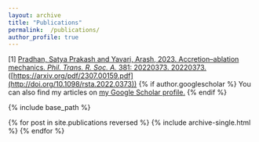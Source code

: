 ```yaml
---
layout: archive
title: "Publications"
permalink:  /publications/
author_profile: true
---
```

[1] [Pradhan, Satya Prakash and Yavari, Arash, 2023. Accretion–ablation mechanics. <i>Phil. Trans. R. Soc. A.</i> 381: 20220373. 20220373.](https://arxiv.org/pdf/2307.00159.pdf) ([https://arxiv.org/pdf/2307.00159.pdf](http://doi.org/10.1098/rsta.2022.0373))
{% if author.googlescholar %}
  You can also find my articles on <u><a href="{{author.googlescholar}}">my Google Scholar profile</a>.</u>
{% endif %}

{% include base_path %}

{% for post in site.publications reversed %}
  {% include archive-single.html %}
{% endfor %}
